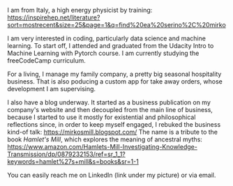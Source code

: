 I am from Italy, a high energy physicist by training: https://inspirehep.net/literature?sort=mostrecent&size=25&page=1&q=find%20ea%20serino%2C%20mirko

I am very interested in coding, particularly data science and machine learning. To start off, I attended and graduated from the Udacity Intro to Machine 
Learning with Pytorch course. I am currently studying the freeCodeCamp curriculum. 

For a living, I manage my family company, a pretty big seasonal hospitality business. 
That is also poducing a custom app for take away orders, whose development I am supervising.

I also have a blog underway. It started as a business publication on my company's website and then decoupled from the main line of business, 
because I started to use it mostly for existential and philosophical reflections since, in order to keep myself engaged, I rebuked the business kind-of 
talk: https://mirkosmill.blogspot.com/ The name is a tribute to the book _Hamlet's Mill_, which explores the meaning of ancestral myths: 
https://www.amazon.com/Hamlets-Mill-Investigating-Knowledge-Transmission/dp/0879232153/ref=sr_1_1?keywords=hamlet%27s+mill&s=books&sr=1-1


You can easily reach me on LinkedIn (link under my picture) or via email.

<!---
mirkos86/mirkos86 is a ✨ special ✨ repository because its `README.md` (this file) appears on your GitHub profile.
You can click the Preview link to take a look at your changes.
--->
